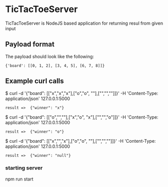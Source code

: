 # TicTacToeServer  

TicTacToeServer is NodeJS based application for returning resul from given input

## **Payload format**

The payload should look like the following:

    {'board': [[0, 1, 2], [3, 4, 5], [6, 7, 8]]}

## **Example curl calls**

$ curl -d '{"board": [["x","x","x"],["o","o", ""],["","",""]]}' -H 'Content-Type: application/json' 127.0.0.1:5000

    result =>  {"winner": "x"}

$ curl -d '{"board": [["o","",""],["x","o", "x"],["","","o"]]}' -H 'Content-Type: application/json' 127.0.0.1:5000

    result =>  {"winner": "o"}

$ curl -d '{"board": [["x","","x"],["o","o", ""],["","",""]]}' -H 'Content-Type: application/json' 127.0.0.1:5000

    result =>  {"winner": "null"}

### starting server

npm run start
